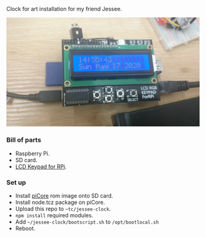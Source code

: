 Clock for art installation for my friend Jessee.

![Photo of the clock](./clock.jpg)

### Bill of parts

 * Raspberry Pi.
 * SD card.
 * [LCD Keypad for RPi](https://www.aliexpress.com/item/I2C-IIC-16x2-RGB-LCD-Display-Shield-1602-Blue-Backlight-For-Raspberry-Pi-B-B/32772412372.html).

### Set up

 * Install [piCore](http://www.tinycorelinux.net/ports.html) rom image onto SD card.
 * Install node.tcz package on piCore.
 * Upload this repo to `~tc/jessee-clock`.
 * `npm install` required modules.
 * Add `~/jessee-clock/bootscript.sh` to `/opt/bootlocal.sh`
 * Reboot.

